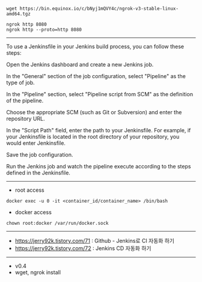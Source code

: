 ```
wget https://bin.equinox.io/c/bNyj1mQVY4c/ngrok-v3-stable-linux-amd64.tgz
```

```
ngrok http 8080
ngrok http --proto=http 8080
```
---
To use a Jenkinsfile in your Jenkins build process, you can follow these steps:

Open the Jenkins dashboard and create a new Jenkins job.

In the "General" section of the job configuration, select "Pipeline" as the type of job.

In the "Pipeline" section, select "Pipeline script from SCM" as the definition of the pipeline.

Choose the appropriate SCM (such as Git or Subversion) and enter the repository URL.

In the "Script Path" field, enter the path to your Jenkinsfile. For example, if your Jenkinsfile is located in the root directory of your repository, you would enter Jenkinsfile.

Save the job configuration.

Run the Jenkins job and watch the pipeline execute according to the steps defined in the Jenkinsfile.

---
- root access
```
docker exec -u 0 -it <container_id/container_name> /bin/bash
```
- docker access
```
chown root:docker /var/run/docker.sock
```

---
- https://jerry92k.tistory.com/71 : Github - Jenkins로 CI 자동화 하기
- https://jerry92k.tistory.com/72 : Jenkins CD 자동화 하기

---
- v0.4
- wget, ngrok install
